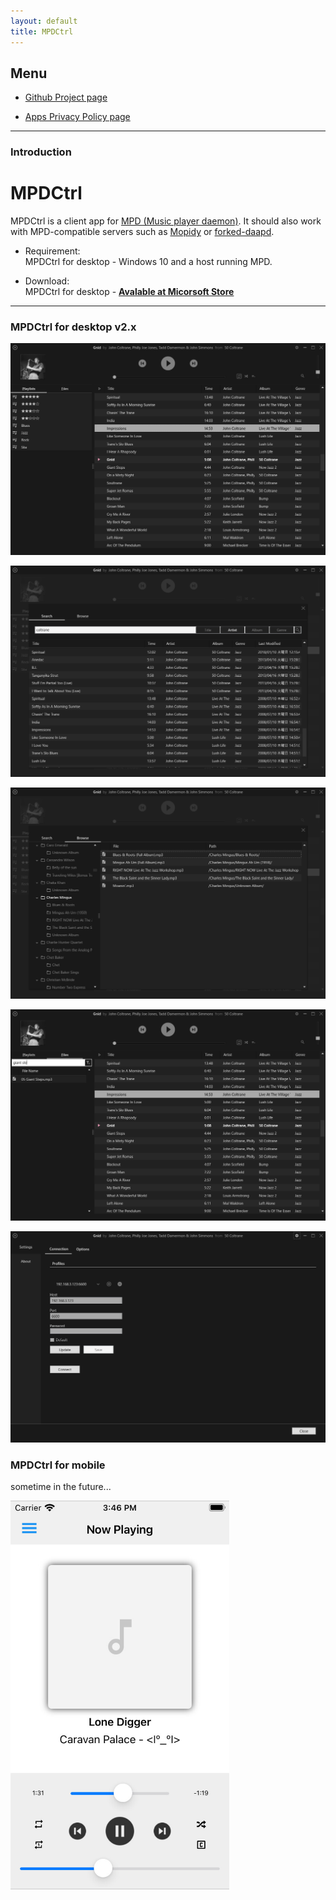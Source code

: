```yaml
---
layout: default
title: MPDCtrl
---
```


## Menu
  
* [Github Project page](https://github.com/torum/MPDCtrl)  

* [Apps Privacy Policy page](https://torum.github.io/MPDCtrl/app-privacy-policy/)  

---------------------------------------
### Introduction  

# MPDCtrl

MPDCtrl is a client app for [MPD (Music player daemon)](http://www.musicpd.org/). It should also work with MPD-compatible servers such as [Mopidy](https://www.mopidy.com/) or [forked-daapd](http://ejurgensen.github.io/forked-daapd/). 
   
- Requirement:  
MPDCtrl for desktop - 
Windows 10 and a host running MPD.    

- Download:  
MPDCtrl for desktop -
__[Avalable at Micorsoft Store](https://www.microsoft.com/store/apps/9NV2BBJ82BRX)__
  

---------------------------------------

### MPDCtrl for desktop v2.x

![MPDCtrl](https://github.com/torum/MPDCtrl/blob/master/images/screenshots/v2/Main.png?raw=true) 

![MPDCtrl](https://github.com/torum/MPDCtrl/blob/master/images/screenshots/v2/Search.png?raw=true) 

![MPDCtrl](https://github.com/torum/MPDCtrl/blob/master/images/screenshots/v2/Browse.png?raw=true) 

![MPDCtrl](https://github.com/torum/MPDCtrl/blob/master/images/screenshots/v2/Filter.png?raw=true) 

![MPDCtrl](https://github.com/torum/MPDCtrl/blob/master/images/screenshots/v2/Settings.png?raw=true) 

### MPDCtrl for mobile
sometime in the future...

![MPDCtrl](https://github.com/torum/MPDCtrl/blob/master/images/screenshots/mobile/iOS-v0.0.0.1-screnshot.png?raw=true) 



  
